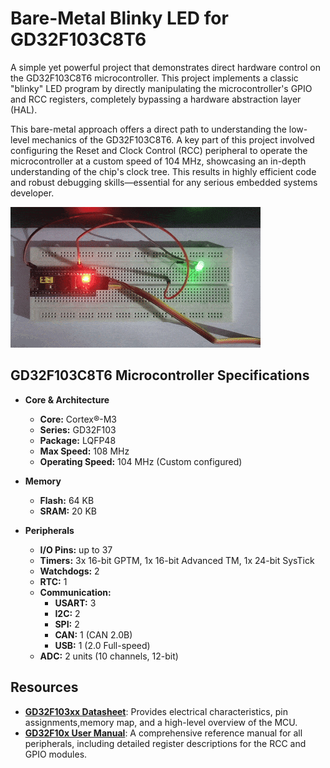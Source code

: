 # Bare-Metal Blinky LED for GD32F103C8T6

A simple yet powerful project that demonstrates direct hardware control on the GD32F103C8T6 microcontroller. This project implements a classic "blinky" LED program by directly manipulating the microcontroller's GPIO and RCC registers, completely bypassing a hardware abstraction layer (HAL).

This bare-metal approach offers a direct path to understanding the low-level mechanics of the GD32F103C8T6. A key part of this project involved configuring the Reset and Clock Control (RCC) peripheral to operate the microcontroller at a custom speed of 104 MHz, showcasing an in-depth understanding of the chip's clock tree. This results in highly efficient code and robust debugging skills—essential for any serious embedded systems developer.

![Blinking LED](blinky_led.gif)


## GD32F103C8T6 Microcontroller Specifications
* **Core & Architecture**
    * **Core:** Cortex®-M3
    * **Series:** GD32F103
    * **Package:** LQFP48
    * **Max Speed:** 108 MHz
    * **Operating Speed:** 104 MHz (Custom configured)

* **Memory**
    * **Flash:** 64 KB
    * **SRAM:** 20 KB

* **Peripherals**
    * **I/O Pins:** up to 37
    * **Timers:** 3x 16-bit GPTM, 1x 16-bit Advanced TM, 1x 24-bit SysTick
    * **Watchdogs:** 2
    * **RTC:** 1
    * **Communication:**
        * **USART:** 3
        * **I2C:** 2
        * **SPI:** 2
        * **CAN:** 1 (CAN 2.0B)
        * **USB:** 1 (2.0 Full-speed)
    * **ADC:** 2 units (10 channels, 12-bit)

 ## Resources

* **[GD32F103xx Datasheet](https://www.gigadevice.com.cn/Public/Uploads/uploadfile/files/20250315/GD32F103xxDatasheet_Rev3.1.pdf)**: Provides electrical characteristics, pin assignments,memory map, and a high-level overview of the MCU.
* **[GD32F10x User Manual](https://www.gigadevice.com.cn/Public/Uploads/uploadfile/files/20250317/GD32F10x_User_Manual_Rev2.9.pdf)**: A comprehensive reference manual for all peripherals, including detailed register descriptions for the RCC and GPIO modules.
